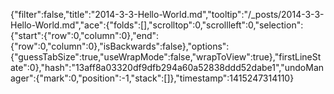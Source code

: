 {"filter":false,"title":"2014-3-3-Hello-World.md","tooltip":"/_posts/2014-3-3-Hello-World.md","ace":{"folds":[],"scrolltop":0,"scrollleft":0,"selection":{"start":{"row":0,"column":0},"end":{"row":0,"column":0},"isBackwards":false},"options":{"guessTabSize":true,"useWrapMode":false,"wrapToView":true},"firstLineState":0},"hash":"13aff8a03320df9dfb294a60a52838ddd52dabe1","undoManager":{"mark":0,"position":-1,"stack":[]},"timestamp":1415247314110}